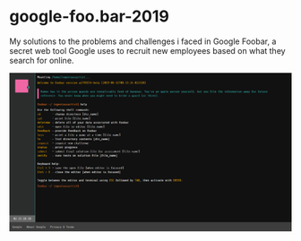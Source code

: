 # google-foo.bar-2019
My solutions to the problems and challenges i faced in Google Foobar, a secret web tool Google uses to recruit new employees based on what they search for online.

![Image of Foobar](https://raw.githubusercontent.com/IngeniousArtist/google-foo.bar-2019/master/foobar.png)
